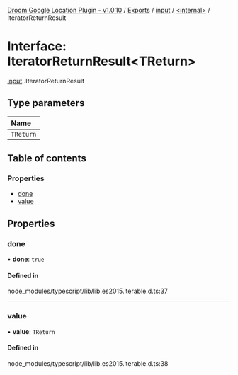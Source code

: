 [Droom Google Location Plugin - v1.0.10](../README.md) / [Exports](../modules.md) / [input](../modules/input.md) / [<internal\>](../modules/input._internal_.md) / IteratorReturnResult

# Interface: IteratorReturnResult<TReturn\>

[input](../modules/input.md).[<internal>](../modules/input._internal_.md).IteratorReturnResult

## Type parameters

| Name |
| :------ |
| `TReturn` |

## Table of contents

### Properties

- [done](input._internal_.IteratorReturnResult.md#done)
- [value](input._internal_.IteratorReturnResult.md#value)

## Properties

### done

• **done**: ``true``

#### Defined in

node_modules/typescript/lib/lib.es2015.iterable.d.ts:37

___

### value

• **value**: `TReturn`

#### Defined in

node_modules/typescript/lib/lib.es2015.iterable.d.ts:38
